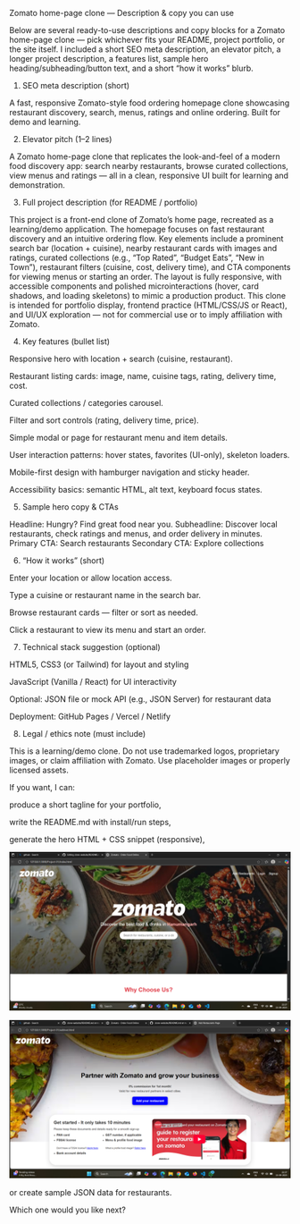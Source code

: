 Zomato home-page clone — Description & copy you can use

Below are several ready-to-use descriptions and copy blocks for a Zomato home-page clone — pick whichever fits your README, project portfolio, or the site itself. I included a short SEO meta description, an elevator pitch, a longer project description, a features list, sample hero heading/subheading/button text, and a short “how it works” blurb.

1) SEO meta description (short)

A fast, responsive Zomato-style food ordering homepage clone showcasing restaurant discovery, search, menus, ratings and online ordering. Built for demo and learning.

2) Elevator pitch (1–2 lines)

A Zomato home-page clone that replicates the look-and-feel of a modern food discovery app: search nearby restaurants, browse curated collections, view menus and ratings — all in a clean, responsive UI built for learning and demonstration.

3) Full project description (for README / portfolio)

This project is a front-end clone of Zomato’s home page, recreated as a learning/demo application. The homepage focuses on fast restaurant discovery and an intuitive ordering flow. Key elements include a prominent search bar (location + cuisine), nearby restaurant cards with images and ratings, curated collections (e.g., “Top Rated”, “Budget Eats”, “New in Town”), restaurant filters (cuisine, cost, delivery time), and CTA components for viewing menus or starting an order. The layout is fully responsive, with accessible components and polished microinteractions (hover, card shadows, and loading skeletons) to mimic a production product. This clone is intended for portfolio display, frontend practice (HTML/CSS/JS or React), and UI/UX exploration — not for commercial use or to imply affiliation with Zomato.

4) Key features (bullet list)

Responsive hero with location + search (cuisine, restaurant).

Restaurant listing cards: image, name, cuisine tags, rating, delivery time, cost.

Curated collections / categories carousel.

Filter and sort controls (rating, delivery time, price).

Simple modal or page for restaurant menu and item details.

User interaction patterns: hover states, favorites (UI-only), skeleton loaders.

Mobile-first design with hamburger navigation and sticky header.

Accessibility basics: semantic HTML, alt text, keyboard focus states.

5) Sample hero copy & CTAs

Headline: Hungry? Find great food near you.
Subheadline: Discover local restaurants, check ratings and menus, and order delivery in minutes.
Primary CTA: Search restaurants
Secondary CTA: Explore collections

6) “How it works” (short)

Enter your location or allow location access.

Type a cuisine or restaurant name in the search bar.

Browse restaurant cards — filter or sort as needed.

Click a restaurant to view its menu and start an order.

7) Technical stack suggestion (optional)

HTML5, CSS3 (or Tailwind) for layout and styling

JavaScript (Vanilla / React) for UI interactivity

Optional: JSON file or mock API (e.g., JSON Server) for restaurant data

Deployment: GitHub Pages / Vercel / Netlify

8) Legal / ethics note (must include)

This is a learning/demo clone. Do not use trademarked logos, proprietary images, or claim affiliation with Zomato. Use placeholder images or properly licensed assets.

If you want, I can:

produce a short tagline for your portfolio,

write the README.md with install/run steps,

generate the hero HTML + CSS snippet (responsive),



![image alt](https://github.com/dhyanibhavesh/clone-website/blob/main/Screenshot%20(12).png?raw=true)

![image alt](https://github.com/dhyanibhavesh/clone-website/blob/main/Screenshot%20(13).png?raw=true)

or create sample JSON data for restaurants.

Which one would you like next?


